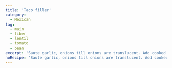 ```yaml
---
title: 'Taco filler'
category:
  - Mexican
tag:
  - main
  - fiber
  - lentil
  - tomato
  - bean
excerpt: 'Saute garlic, onions till onions are translucent. Add cooked brown lentils, stir. Add black beans, fire-roasted tomatoes, corn, taco seasoning, ½ cup water. Stir, cook for a few minutes. Garnish with green onions and cilantro.'
noRecipe: 'Saute garlic, onions till onions are translucent. Add cooked brown lentils, stir. Add black beans, fire-roasted tomatoes, corn, taco seasoning, ½ cup water. Stir, cook for a few minutes. Garnish with green onions and cilantro.'
---
```

